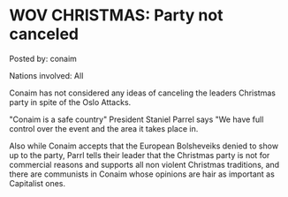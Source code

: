 # WOV CHRISTMAS: Party not canceled

Posted by: conaim

Nations involved: All

Conaim has not considered any ideas of canceling the leaders Christmas party in spite of the Oslo Attacks.

"Conaim is a safe country"
President Staniel Parrel says
"We have full control over the event and the area it takes place in.

Also while Conaim accepts that the European Bolsheveiks denied to show up to the party, Parrl tells their leader that the Christmas party is not for commercial reasons and supports all non violent Christmas traditions, and there are communists in Conaim whose opinions are hair as important as Capitalist ones.